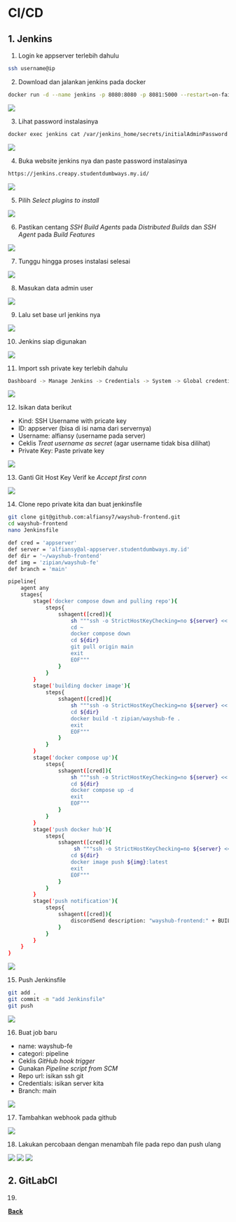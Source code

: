 # CI/CD

## 1. Jenkins

1. Login ke appserver terlebih dahulu
```bash
ssh username@ip
``` 

2. Download dan jalankan jenkins pada docker
```bash
docker run -d --name jenkins -p 8080:8080 -p 8081:5000 --restart=on-failure jenkins/jenkins:lts-jdk11
``` 
<img src="images/image002.png">

3. Lihat password instalasinya
```bash
docker exec jenkins cat /var/jenkins_home/secrets/initialAdminPassword
``` 
<img src="images/image003.png">

4. Buka website jenkins nya dan paste password instalasinya
```bash
https://jenkins.creapy.studentdumbways.my.id/
``` 
<img src="images/image004.png">

5. Pilih *Select plugins to install*
<img src="images/image005.png">

6. Pastikan centang _SSH Build Agents_ pada *Distributed Builds* dan _SSH Agent_ pada *Build Features*
<img src="images/image006.png">

7. Tunggu hingga proses instalasi selesai
<img src="images/image007.png">

8. Masukan data admin user
<img src="images/image008.png">

9. Lalu set base url jenkins nya
<img src="images/image009.png">

10. Jenkins siap digunakan
<img src="images/image010.png">

11. Import ssh private key terlebih dahulu
```bash
Dashboard -> Manage Jenkins -> Credentials -> System -> Global credentials (unrestricted) -> Add credentials
``` 
<img src="images/image011.png">

12. Isikan data berikut
- Kind: SSH Username with pricate key
- ID: appserver (bisa di isi nama dari servernya)
- Username: alfiansy (username pada server)
- Ceklis *Treat username as secret* (agar username tidak bisa dilihat)
- Private Key: Paste private key
<img src="images/image012.png">

13. Ganti Git Host Key Verif ke *Accept first conn*
<img src="images/image013.png">

14. Clone repo private kita dan buat jenkinsfile
```bash
git clone git@github.com:alfiansy7/wayshub-frontend.git
cd wayshub-frontend
nano Jenkinsfile
``` 
```bash
def cred = 'appserver'
def server = 'alfiansy@al-appserver.studentdumbways.my.id'
def dir = '~/wayshub-frontend'
def img = 'zipian/wayshub-fe'
def branch = 'main'

pipeline{
    agent any
    stages{
        stage('docker compose down and pulling repo'){
            steps{
                sshagent([cred]){
                    sh """ssh -o StrictHostKeyChecking=no ${server} << EOF
                    cd ~
                    docker compose down
                    cd ${dir}
                    git pull origin main
                    exit
                    EOF"""
                }
            }
        }
        stage('building docker image'){
            steps{
                sshagent([cred]){
                    sh """ssh -o StrictHostKeyChecking=no ${server} << EOF
                    cd ${dir}
                    docker build -t zipian/wayshub-fe .
                    exit
                    EOF"""
                }
            }
        }
        stage('docker compose up'){
            steps{
                sshagent([cred]){
                    sh """ssh -o StrictHostKeyChecking=no ${server} << EOF
                    cd ${dir}
                    docker compose up -d
                    exit
                    EOF"""
                }
            }
        }
        stage('push docker hub'){
            steps{
                sshagent([cred]){
                     sh """ssh -o StrictHostKeyChecking=no ${server} << EOF
                    cd ${dir}
                    docker image push ${img}:latest
                    exit
                    EOF"""
                }
            }
        }
        stage('push notification'){
            steps{
                sshagent([cred]){
                    discordSend description: "wayshub-frontend:" + BUILD_ID, link: BUILD_URL, result: currentBuild.currentResult, scmWebUrl: '', title: 'Wayshub-Frontend', webhookURL: 'https://discord.com/api/webhooks/1157983493461114980/ACYgAga_6hQ-z7VVdNXoo--jOcUNknQWkaRcbm3hd1XZx72jY04hzoZZdZ0-YCAgcolU'
                }
            }
        }
    }
}
``` 
<img src="images/image014.png">

15. Push Jenkinsfile
```bash
git add .
git commit -m "add Jenkinsfile"
git push
``` 
<img src="images/image015.png">

16. Buat job baru 
- name: wayshub-fe
- categori: pipeline
- Ceklis *GitHub hook trigger*
- Gunakan *Pipeline script from SCM*
- Repo url: isikan ssh git
- Credentials: isikan server kita
- Branch: main
<img src="images/image016.png">

17. Tambahkan webhook pada github
<img src="images/image017.png">

18. Lakukan percobaan dengan menambah file pada repo dan push ulang
<img src="images/image018-1.png">
<img src="images/image018-2.png">
<img src="images/image018-3.png">

## 2. GitLabCI

19.


[**Back**](../../README.md)
